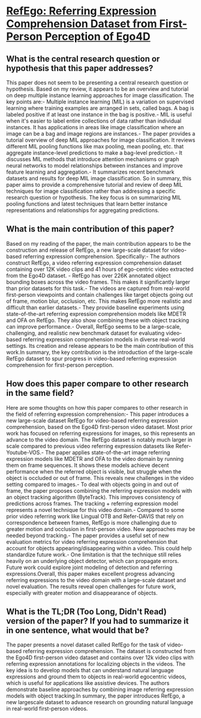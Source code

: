 # [RefEgo: Referring Expression Comprehension Dataset from First-Person   Perception of Ego4D](https://arxiv.org/abs/2308.12035)

## What is the central research question or hypothesis that this paper addresses?

This paper does not seem to be presenting a central research question or hypothesis. Based on my review, it appears to be an overview and tutorial on deep multiple instance learning approaches for image classification. The key points are:- Multiple instance learning (MIL) is a variation on supervised learning where training examples are arranged in sets, called bags. A bag is labeled positive if at least one instance in the bag is positive.- MIL is useful when it's easier to label entire collections of data rather than individual instances. It has applications in areas like image classification where an image can be a bag and image regions are instances.- The paper provides a tutorial overview of deep MIL approaches for image classification. It reviews different MIL pooling functions like max pooling, mean pooling, etc. that aggregate instance-level predictions to make a bag-level prediction.- It discusses MIL methods that introduce attention mechanisms or graph neural networks to model relationships between instances and improve feature learning and aggregation.- It summarizes recent benchmark datasets and results for deep MIL image classification. So in summary, this paper aims to provide a comprehensive tutorial and review of deep MIL techniques for image classification rather than addressing a specific research question or hypothesis. The key focus is on summarizing MIL pooling functions and latest techniques that learn better instance representations and relationships for aggregating predictions.


## What is the main contribution of this paper?

Based on my reading of the paper, the main contribution appears to be the construction and release of RefEgo, a new large-scale dataset for video-based referring expression comprehension. Specifically:- The authors construct RefEgo, a video referring expression comprehension dataset containing over 12K video clips and 41 hours of ego-centric video extracted from the Ego4D dataset. - RefEgo has over 226K annotated object bounding boxes across the video frames. This makes it significantly larger than prior datasets for this task.- The videos are captured from real-world first-person viewpoints and contain challenges like target objects going out of frame, motion blur, occlusion, etc. This makes RefEgo more realistic and difficult than earlier datasets.- They provide baseline experiments using state-of-the-art referring expression comprehension models like MDETR and OFA on RefEgo. They also show combining these with object tracking can improve performance.- Overall, RefEgo seems to be a large-scale, challenging, and realistic new benchmark dataset for evaluating video-based referring expression comprehension models in diverse real-world settings. Its creation and release appears to be the main contribution of this work.In summary, the key contribution is the introduction of the large-scale RefEgo dataset to spur progress in video-based referring expression comprehension for first-person perception.


## How does this paper compare to other research in the same field?

Here are some thoughts on how this paper compares to other research in the field of referring expression comprehension:- This paper introduces a new large-scale dataset RefEgo for video-based referring expression comprehension, based on the Ego4D first-person video dataset. Most prior work has focused on referring expressions for images, so this represents an advance to the video domain. The RefEgo dataset is notably much larger in scale compared to previous video referring expression datasets like Refer-Youtube-VOS.- The paper applies state-of-the-art image referring expression models like MDETR and OFA to the video domain by running them on frame sequences. It shows these models achieve decent performance when the referred object is visible, but struggle when the object is occluded or out of frame. This reveals new challenges in the video setting compared to images.- To deal with objects going in and out of frame, the paper proposes combining the referring expression models with an object tracking algorithm (ByteTrack). This improves consistency of predictions across frames. The tracking + referring expression model represents a novel technique for this video domain.- Compared to some prior video referring work like Lingual OTB and Refer-DAVIS that rely on correspondence between frames, RefEgo is more challenging due to greater motion and occlusion in first-person video. New approaches may be needed beyond tracking.- The paper provides a useful set of new evaluation metrics for video referring expression comprehension that account for objects appearing/disappearing within a video. This could help standardize future work.- One limitation is that the technique still relies heavily on an underlying object detector, which can propagate errors. Future work could explore joint modeling of detection and referring expressions.Overall, this paper makes excellent progress advancing referring expressions to the video domain with a large-scale dataset and novel evaluation. The results reveal open challenges for future work, especially with greater motion and disappearance of objects.


## What is the TL;DR (Too Long, Didn't Read) version of the paper? If you had to summarize it in one sentence, what would that be?

The paper presents a novel dataset called RefEgo for the task of video-based referring expression comprehension. The dataset is constructed from the Ego4D first-person video dataset and contains over 12k video clips with referring expression annotations for localizing objects in the videos. The key idea is to develop models that can understand natural language expressions and ground them to objects in real-world egocentric videos, which is useful for applications like assistive devices. The authors demonstrate baseline approaches by combining image referring expression models with object tracking.In summary, the paper introduces RefEgo, a new largescale dataset to advance research on grounding natural language in real-world first-person videos.
